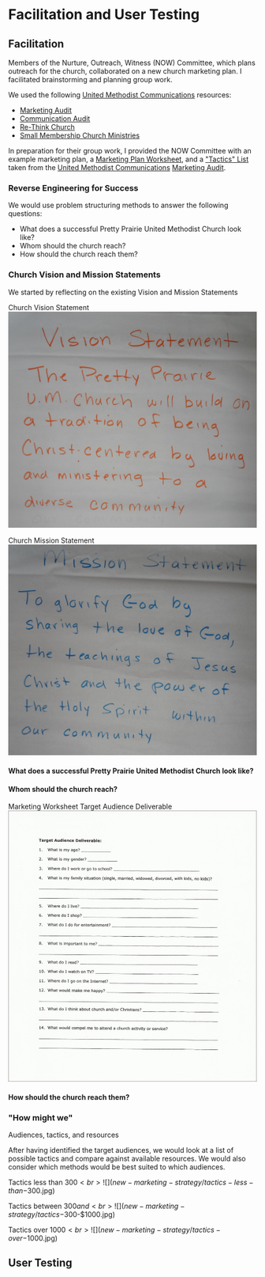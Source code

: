 # Facilitation and User Testing

## Facilitation 

Members of the Nurture, Outreach, Witness (NOW) Committee, which plans outreach for the church, collaborated on a new church marketing plan. I facilitated brainstorming and planning group work. 

We used the following [United Methodist Communications](http://www.umcom.org) resources:
* [Marketing Audit](http://www.umcom.org/learn/market-your-church-getting-started)
* [Communication Audit](http://www.umcom.org/learn/communication-audit-syncs-everything-together)
* [Re-Think Church](http://www.umcom.org/rethink-church)
* [Small Membership Church Ministries](http://www.greatplainsumc.org/smallmembershipchurchresources)

In preparation for their group work, I provided the NOW Committee with an example marketing plan, a [Marketing Plan Worksheet](http://s3.amazonaws.com/Website_Properties_UGC/market-your-church/documents/UMCOM_YOUR_MARKETING_PLAN_WORKSHEET.PDF), and a ["Tactics" List](http://s3.amazonaws.com/Website_Properties_UGC/market-your-church/documents/STEP_4_IMPLEMENTATION_HOMEWORK.PDF) taken from the [United Methodist Communications](http://www.umcom.org) [Marketing Audit](http://www.umcom.org/learn/market-your-church-getting-started). 

### Reverse Engineering for Success
We would use problem structuring methods to answer the following questions:

* What does a successful Pretty Prairie United Methodist Church look like?
* Whom should the church reach?
* How should the church reach them?

### Church Vision and Mission Statements
We started by reflecting on the existing Vision and Mission Statements

Church Vision Statement
![](new-marketing-strategy/vision-statement.jpg)

Church Mission Statement
![](new-marketing-strategy/mission-statement.jpg)

#### What does a successful Pretty Prairie United Methodist Church look like?

#### Whom should the church reach?

Marketing Worksheet Target Audience Deliverable
![](new-marketing-strategy/demographics-sheet.jpg)

#### How should the church reach them?

### "How might we"

Audiences, tactics, and resources

After having identified the target audiences, we would look at a list of possible tactics and compare against available resources. We would also consider which methods would be best suited to which audiences. 

Tactics less than $300<br>
![](new-marketing-strategy/tactics-less-than-$300.jpg)

Tactics between $300 and <br>
![](new-marketing-strategy/tactics-$300-$1000.jpg)

Tactics over $1000<br>
![](new-marketing-strategy/tactics-over-$1000.jpg)

## User Testing

